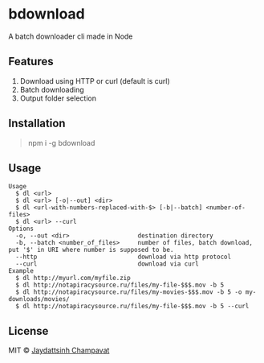 # bdownload

A batch downloader cli made in Node

## Features
1. Download using HTTP or curl (default is curl)
2. Batch downloading
3. Output folder selection

## Installation
>npm i -g bdownload

## Usage
```
Usage
  $ dl <url>
  $ dl <url> [-o|--out] <dir>
  $ dl <url-with-numbers-replaced-with-$> [-b|--batch] <number-of-files>
  $ dl <url> --curl
Options
  -o, --out <dir>                   destination directory
  -b, --batch <number_of_files>     number of files, batch download, put '$' in URI where number is supposed to be.
  --http                            download via http protocol
  --curl                            download via curl
Example
  $ dl http://myurl.com/myfile.zip
  $ dl http://notapiracysource.ru/files/my-file-$$$.mov -b 5
  $ dl http://notapiracysource.ru/files/my-movies-$$$.mov -b 5 -o my-downloads/movies/
  $ dl http://notapiracysource.ru/files/my-file-$$$.mov -b 5 --curl
```

## License
MIT © [Jaydattsinh Champavat](https://github.com/jaydattc)
